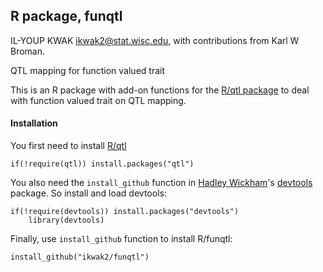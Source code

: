 R package, funqtl
-----------------

IL-YOUP KWAK <ikwak2@stat.wisc.edu>, with contributions from Karl W Broman.

QTL mapping for function valued trait

This is an R package with add-on functions for the [R/qtl package](http://www.rqtl.org) to deal
with function valued trait on QTL mapping.


#### Installation

You first need to install [R/qtl](http://www.rqtl.org) 

    if(!require(qtl)) install.packages("qtl")

You also need the `install_github` function in
[Hadley Wickham](http://had.co.nz/)'s [devtools]() package. So install
and load devtools:

    if(!require(devtools)) install.packages("devtools")
	    library(devtools)

Finally, use `install_github` function to install R/funqtl:

    install_github("ikwak2/funqtl")
